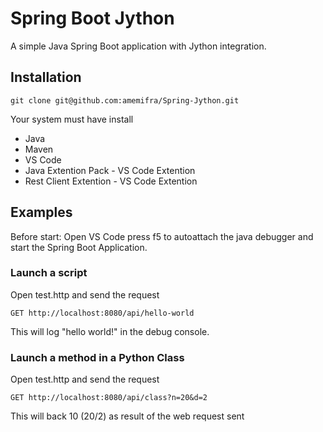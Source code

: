 # Spring Boot Jython

A simple Java Spring Boot application with Jython integration. 

## Installation

```
git clone git@github.com:amemifra/Spring-Jython.git
```
Your system must have install
* Java
* Maven
* VS Code
* Java Extention Pack - VS Code Extention
* Rest Client Extention - VS Code Extention

## Examples
Before start:
Open VS Code press f5 to autoattach the java debugger and start the Spring Boot Application.
### Launch a script
Open test.http and send the request
```
GET http://localhost:8080/api/hello-world
```
This will log "hello world!" in the debug console.

### Launch a method in a Python Class
Open test.http and send the request
```
GET http://localhost:8080/api/class?n=20&d=2
```
This will back 10 (20/2) as result of the web request sent